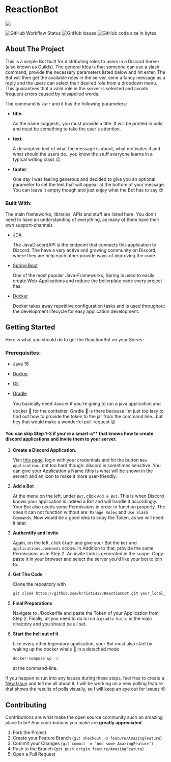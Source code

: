 # ReactionBot

![](https://img.shields.io/static/v1?label=Discord&message=ReactionBot&color=5865F2&style=for-the-badge&logo=discord)

![GitHub Workflow Status](https://img.shields.io/github/workflow/status/krristi427/ReactionBot/Bot%20CI?style=for-the-badge)
![GitHub issues](https://img.shields.io/github/issues/krristi427/ReactionBot?style=for-the-badge)
![GitHub code size in bytes](https://img.shields.io/github/languages/code-size/krristi427/ReactionBot?style=for-the-badge)


## About The Project

This is a simple Bot built for distributing roles to users in a Discord Server (also known as Guilds). The general Idea is that someone can use a slash command,
provide the necessary parameters listed below and hit enter. The Bot will then get the available roles in the server, 
send a fancy message as a reply and the users can select their desired role from a dropdown menu. 
This guarantees that a valid role in the server is selected and avoids frequent errors caused by misspelled words. 

The command is `/arr` and it has the following parameters: 

- **title**: 

   As the name suggests, you must provide a title. It will be printed in bold and must be something to take the user's attention. 
   
- **text**: 

   A descriptive text of what the message is about, what motivates it and what should the users do...you know the stuff everyone learns in a typical writing class :wink:
   
- **footer**: 

   One day i was feeling generous and decided to give you an optional parameter to set the text that will appear at the bottom of your message. You can leave it empty though
   and just enjoy what the Bot has to say :wink:
   
<!-- DEMOOOO -->
   
### Built With: 

The main frameworks, libraries, APIs and stuff are listed here. You don't need to have an understanding of everything, as many of them have their own support-channels 

- [JDA](https://github.com/DV8FromTheWorld/JDA) 

   The JavaDiscordAPI is the endpoint that connects this application to Discord. The have a very active and growing community on Discord, where they are help each
   other provide ways of improving the code. 
   
- [Spring Boot](https://spring.io/projects/spring-boot)

   One of the most popular Java-Frameworks, Spring is used to easily create Web-Applications and reduce the boilerplate code every project has.
   
- [Docker](https://www.docker.com/)

   Docker takes away repetitive configuration tasks and is used throughout the development lifecycle for easy application development.
   
## Getting Started

Here is what you should do to get the ReactionBot on your Server: 

### Prerequisites: 

- [Java 16](https://www.oracle.com/java/technologies/downloads/#java16)
- [Docker](https://www.docker.com/)
- [Git](https://git-scm.com/)
- [Gradle](https://gradle.org/)

   You basically need Java :coffee: if you're going to run a java application and docker :whale2: for the container.
   Gradle :elephant: is there because i'm just too lazy to find out how to provide the token to the jar from the command line...but hey that would make a wonderful pull-request :wink:
   
 #### You can skip Step 1-3 if you're a smart-a** that knows how to create discord applications and invite them to your server. 

1. **Create a Discord Application.**

   Visit [this page](https://discord.com/developers/applications), login with your credentials and hit the button `New Application`...not too hard though: discord is sometimes sensitive.
   You can give your Application a Name (this is what will be shown in the server) and an icon to make it more user-friendly. 
   
2. **Add a Bot**

   At the menu on the left, under `Bot`, click `Add a Bot`. This is when Discord knows your application is indeed a Bot and will handle it accordingly. 
   Your Bot also needs some Permissions in order to function properly. The ones it can not function without are: `Manage Roles` and `Use Slash Commands`. Now would be a 
   good idea to copy the Token, as we will need it later. 
   
3. **Authentify and Invite**

   Again, on the left, click `OAuth` and give your Bot the `bot` and `applications.commands` scope. In Addition to that, provide the same Permissions as in Step 2. 
   An invite Link is generated in the scope. Copy-paste it in your browser and select the server you'd like your bot to join to. 
   
4. **Get The Code**

   Clone the repository with 
   ```sh
   git clone https://github.com/krristi427/ReactionBot.git your_local_directory
   ```
   
5. **Final Preparations**
   
   Navigate to ./Dockerfile and paste the Token of your Application from Step 2. Finally, all you need to do is run a `gradle build` in the main directory and you should be all set. 
   
6. **Start the hell out of it**

   Like every other legendary application, your Bot must also start by waking up the docker whale :whale2: in a detached mode  
   ```sh
   docker-compose up -d
   ```
   at the command-line. 
   
If you happen to run into any issues during these steps, feel free to create a [New Issue](https://github.com/krristi427/ReactionBot/issues) and tell me all about it. 
I will be working on a new polling feature that shows the results of polls visually, so I will keep an eye out for Issues :wink:
   
   
<!-- CONTRIBUTING -->
## Contributing

Contributions are what make the open source community such an amazing place to be! Any contributions you make are **greatly appreciated**.

1. Fork the Project
2. Create your Feature Branch (`git checkout -b feature/AmazingFeature`)
3. Commit your Changes (`git commit -m 'Add some AmazingFeature'`)
4. Push to the Branch (`git push origin feature/AmazingFeature`)
5. Open a Pull Request



   
